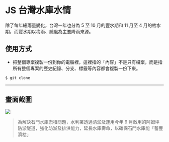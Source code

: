 # JS 台灣水庫水情

除了每年總雨量變化，台灣一年也分為 5 至 10 月的豐水期和 11 月至 4 月的枯水期，而豐水期以梅雨、颱風為主要降雨來源。

## 使用方式
- 把整個專案複製一份到你的電腦裡，這裡指的「內容」不是只有檔案，而是指所有整個專案的歷史紀錄、分支、標籤等內容都會複製一份下來。
```sh
$ git clone
```

----

## 畫面截圖
![](https://i.imgur.com/jONEStw.png)
> 為解決石門水庫淤積問題，水利署透過清淤及運用今年 9 月啟用的阿姆坪防淤隧道，強化防淤及排洪能力，延長水庫壽命，以確保石門水庫能「蓄豐濟枯」